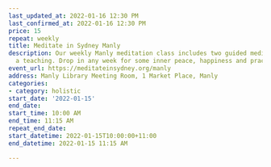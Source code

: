 ```yaml
---
last_updated_at: 2022-01-16 12:30 PM
last_confirmed_at: 2022-01-16 12:30 PM
price: 15
repeat: weekly
title: Meditate in Sydney Manly
description: Our weekly Manly meditation class includes two guided meditations and
  a teaching. Drop in any week for some inner peace, happiness and practical wisdom.
event_url: https://meditateinsydney.org/manly
address: Manly Library Meeting Room, 1 Market Place, Manly
categories:
- category: holistic
start_date: '2022-01-15'
end_date: 
start_time: 10:00 AM
end_time: 11:15 AM
repeat_end_date: 
start_datetime: 2022-01-15T10:00:00+11:00
end_datetime: 2022-01-15 11:15 AM

---
```


